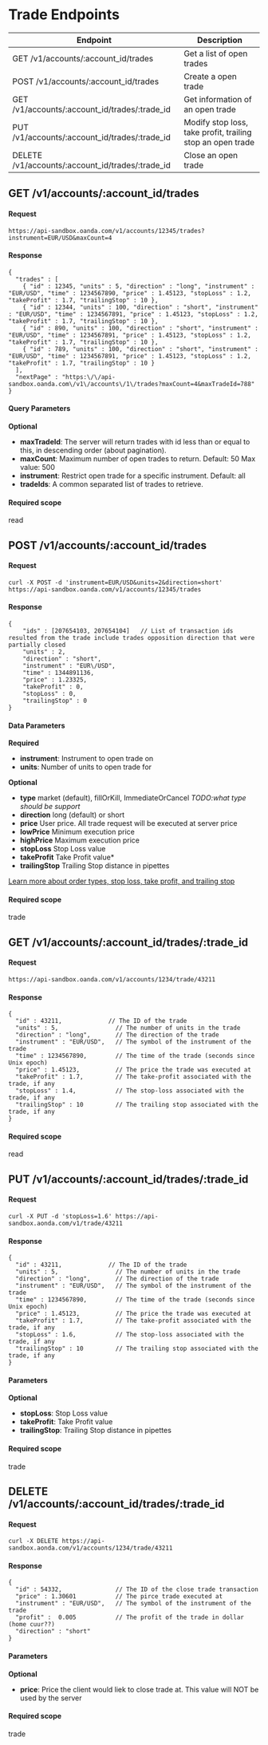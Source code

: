 # Trade Endpoints

| Endpoint | Description |
| ---- | ---- |
| GET /v1/accounts/:account_id/trades | Get a list of open trades |
| POST /v1/accounts/:account_id/trades | Create a open trade |
| GET /v1/accounts/:account_id/trades/:trade_id | Get information of an open trade |
| PUT /v1/accounts/:account_id/trades/:trade_id | Modify stop loss, take profit, trailing stop an open trade |
| DELETE /v1/accounts/:account_id/trades/:trade_id | Close an open trade |


## GET /v1/accounts/:account_id/trades

#### Request
    https://api-sandbox.oanda.com/v1/accounts/12345/trades?instrument=EUR/USD&maxCount=4

#### Response
    {
      "trades" : [
        { "id" : 12345, "units" : 5, "direction" : "long", "instrument" : "EUR/USD", "time" : 1234567890, "price" : 1.45123, "stopLoss" : 1.2, "takeProfit" : 1.7, "trailingStop" : 10 },
        { "id" : 12344, "units" : 100, "direction" : "short", "instrument" : "EUR/USD", "time" : 1234567891, "price" : 1.45123, "stopLoss" : 1.2, "takeProfit" : 1.7, "trailingStop" : 10 },
        { "id" : 890, "units" : 100, "direction" : "short", "instrument" : "EUR/USD", "time" : 1234567891, "price" : 1.45123, "stopLoss" : 1.2, "takeProfit" : 1.7, "trailingStop" : 10 },
        { "id" : 789, "units" : 100, "direction" : "short", "instrument" : "EUR/USD", "time" : 1234567891, "price" : 1.45123, "stopLoss" : 1.2, "takeProfit" : 1.7, "trailingStop" : 10 }    
      ],
      "nextPage" : "https:\/\/api-sandbox.oanda.com\/v1\/accounts\/1\/trades?maxCount=4&maxTradeId=788"
    }

#### Query Parameters

**Optional**

* **maxTradeId**:  The server will return trades with id less than or equal to this, in descending order (about pagination).
* **maxCount**: Maximum number of open trades to return. Default: 50 Max value: 500
* **instrument**: Restrict open trade for a specific instrument. Default: all
* **tradeIds**: A common separated list of trades to retrieve.

#### Required scope
read

## POST /v1/accounts/:account_id/trades
#### Request
    curl -X POST -d 'instrument=EUR/USD&units=2&direction=short' https://api-sandbox.oanda.com/v1/accounts/12345/trades

#### Response
    {
        "ids" : [207654103, 207654104]   // List of transaction ids resulted from the trade include trades opposition direction that were partially closed
        "units" : 2,
        "direction" : "short",
        "instrument" : "EUR\/USD",
        "time" : 1344891136,
        "price" : 1.23325,
        "takeProfit" : 0,
        "stopLoss" : 0,
        "trailingStop" : 0
    }

#### Data Parameters
**Required**

* **instrument**: Instrument to open trade on
* **units**: Number of units to open trade for

**Optional**

* **type** market (default), fillOrKill, ImmediateOrCancel *TODO:what type should be support* 
* **direction** long (default) or short
* **price** User price. All trade request will be executed at server price
* **lowPrice** Minimum execution price
* **highPrice** Maximum execution price
* **stopLoss** Stop Loss value
* **takeProfit** Take Profit value* 
* **trailingStop** Trailing Stop distance in pipettes

[Learn more about order types, stop loss, take profit, and trailing stop](http://fxtrade.oanda.com/learn/intro-to-currency-trading/first-trade/orders)

#### Required scope
trade

## GET /v1/accounts/:account_id/trades/:trade_id

#### Request
    https://api-sandbox.oanda.com/v1/accounts/1234/trade/43211

#### Response
    {
      "id" : 43211,             // The ID of the trade
      "units" : 5,                // The number of units in the trade
      "direction" : "long",       // The direction of the trade
      "instrument" : "EUR/USD",   // The symbol of the instrument of the trade
      "time" : 1234567890,        // The time of the trade (seconds since Unix epoch)
      "price" : 1.45123,          // The price the trade was executed at
      "takeProfit" : 1.7,         // The take-profit associated with the trade, if any
      "stopLoss" : 1.4,           // The stop-loss associated with the trade, if any
      "trailingStop" : 10         // The trailing stop associated with the trade, if any
    }

#### Required scope
read




## PUT /v1/accounts/:account_id/trades/:trade_id

#### Request
    curl -X PUT -d 'stopLoss=1.6' https://api-sandbox.aonda.com/v1/trade/43211

#### Response
    {
      "id" : 43211,             // The ID of the trade
      "units" : 5,                // The number of units in the trade
      "direction" : "long",       // The direction of the trade
      "instrument" : "EUR/USD",   // The symbol of the instrument of the trade
      "time" : 1234567890,        // The time of the trade (seconds since Unix epoch)
      "price" : 1.45123,          // The price the trade was executed at
      "takeProfit" : 1.7,         // The take-profit associated with the trade, if any
      "stopLoss" : 1.6,           // The stop-loss associated with the trade, if any
      "trailingStop" : 10         // The trailing stop associated with the trade, if any
    }

#### Parameters
**Optional**

* __stopLoss__: Stop Loss value
* __takeProfit__: Take Profit value
* __trailingStop__: Trailing Stop distance in pipettes

#### Required scope
trade



## DELETE /v1/accounts/:account_id/trades/:trade_id

#### Request
    curl -X DELETE https://api-sandbox.aonda.com/v1/accounts/1234/trade/43211

#### Response
    {
      "id" : 54332,               // The ID of the close trade transaction
      "price" : 1.30601           // The pirce trade executed at
      "instrument" : "EUR/USD",   // The symbol of the instrument of the trade
      "profit" :  0.005           // The profit of the trade in dollar (home cuur??)
      "direction" : "short"
    }

#### Parameters
**Optional**

* __price__: Price the client would liek to close trade at.  This value will NOT be used by the server

#### Required scope
trade
